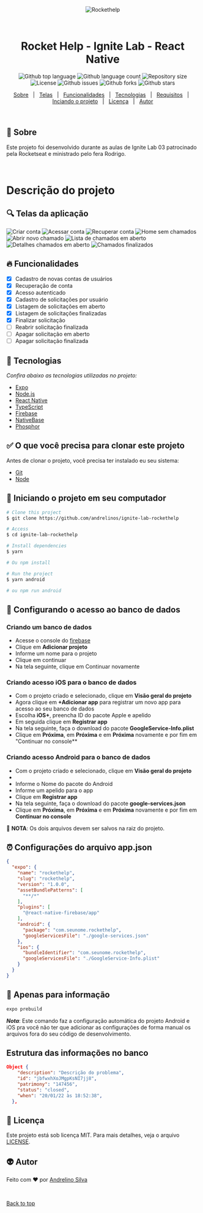 <div align="center" id="top">
  <img src="./.github/capa.png" alt="Rockethelp" />

  &#xa0;

  <!-- <a href="https://rockethelp.netlify.app">Demo</a> -->
</div>

<h1 align="center">Rocket Help - Ignite Lab - React Native</h1>

<p align="center">
  <img alt="Github top language" src="https://img.shields.io/github/languages/top/andrelinos/ignite-lab-rockethelp?color=00875F">

  <img alt="Github language count" src="https://img.shields.io/github/languages/count/andrelinos/ignite-lab-rockethelp?color=00875F">

  <img alt="Repository size" src="https://img.shields.io/github/repo-size/andrelinos/ignite-lab-rockethelp?color=00875F">

  <img alt="License" src="https://img.shields.io/github/license/andrelinos/ignite-lab-rockethelp?color=00875F">

  <img alt="Github issues" src="https://img.shields.io/github/issues/andrelinos/ignite-lab-rockethelp?color=00875F" />

   <img alt="Github forks" src="https://img.shields.io/github/forks/andrelinos/ignite-lab-rockethelp?color=00875F" />

  <img alt="Github stars" src="https://img.shields.io/github/stars/andrelinos/ignite-lab-rockethelp?color=00875F" />
</p>

<!-- Status -->

<!-- <h4 align="center"> 
	🚧  Rockethelp 🚀 Under construction...  🚧
</h4> 

<hr> -->

<p align="center">
  <a href="#apple-sobre">Sobre</a> &#xa0; | &#xa0;
  <a href="#-telas-das-aplica%C3%A7%C3%A3o">Telas</a> &#xa0; | &#xa0;
  <a href="#-funcionalidades">Funcionalidades</a> &#xa0; | &#xa0;
  <a href="#rocket-tecnologias">Tecnologias</a> &#xa0; | &#xa0;
  <a href="#white_check_mark-o-que-voc%C3%AA-precisa-para-clonar-este-projeto">Requisitos</a> &#xa0; | &#xa0;
  <a href="#checkered_flag-iniciando-o-projeto-em-seu-computador">Inciando o projeto</a> &#xa0; | &#xa0;
  <a href="#memo-licen%C3%A7a">Licença</a> &#xa0; | &#xa0;
  <a href="#-autor">Autor</a>
</p>

<br>

## :apple: Sobre ##

Este projeto foi desenvolvido durante as aulas de Ignite Lab 03 patrocinado pela Rocketseat e ministrado pelo fera Rodrigo.

<br>

# Descrição do projeto

## 🔍 Telas da aplicação ##

  <img src="./.github/signup.png" alt="Criar conta" />  <img src="./.github/login.png" alt="Acessar conta" />  <img src="./.github/recovery.png" alt="Recuperar conta" />  <img src="./.github/sem-chamadados.png" alt="Home sem chamados" />  <img src="./.github/nova-solicitacao.png" alt="Abrir novo chamado" />  <img src="./.github/list-em-adamento.png" alt="Lista de chamados em aberto" />  <img src="./.github/em-andamento.png" alt="Detalhes chamados em aberto" />  <img src="./.github/chamados-finalizados.png" alt="Chamados finalizados" />

## 🔥 Funcionalidades ##

- [x] Cadastro de novas contas de usuários
- [x] Recuperação de conta
- [x] Acesso autenticado
- [x] Cadastro de solicitações por usuário
- [x] Listagem de solicitações em aberto
- [x] Listagem de solicitações finalizadas
- [x] Finalizar solicitação
- [ ] Reabrir solicitação finalizada
- [ ] Apagar solicitação em aberto
- [ ] Apagar solicitação finalizada

## :rocket: Tecnologias ##

_Confira abaixo as tecnologias utilizadas no projeto:_

- [Expo](https://expo.io/)
- [Node.js](https://nodejs.org/en/)
- [React Native](https://reactnative.dev/)
- [TypeScript](https://www.typescriptlang.org/)
- [Firebase](https://www.firebase.google.com/)
- [NativeBase](https://nativebase.io/)
- [Phosphor](https://phosphoricons.com/)

## :white_check_mark: O que você precisa para clonar este projeto ##

Antes de clonar o projeto, você precisa ter instalado eu seu sistema:

- [Git](https://git-scm.com)
- [Node](https://nodejs.org/en/)

## :checkered_flag: Iniciando o projeto em seu computador ##

```bash
# Clone this project
$ git clone https://github.com/andrelinos/ignite-lab-rockethelp

# Access
$ cd ignite-lab-rockethelp

# Install dependencies
$ yarn

# Ou npm install

# Run the project
$ yarn android

# ou npm run android
```

## :monkey: Configurando o acesso ao banco de dados ##

### Criando um banco de dados

- Acesse o console do [firebase](https://console.firebase.google.com/)
- Clique em **Adicionar projeto**
- Informe um nome para o projeto
- Clique em continuar
- Na tela seguinte, clique em Continuar novamente

### Criando acesso iOS para o banco de dados

- Com o projeto criado e selecionado, clique em **Visão geral do projeto**
- Agora clique em **+Adicionar app** para registrar um novo app para acesso ao seu banco de dados
- Escolha **iOS+**, preencha ID do pacote Apple e apelido
- Em seguida clique em **Registrar app**
- Na tela seguinte, faça o download do pacote **GoogleService-Info.plist**
- Clique em **Próxima**, em **Próxima** e em **Próxima** novamente e por fim em "Continuar no console**
  
### Criando acesso Android para o banco de dados

- Com o projeto criado e selecionado, clique em **Visão geral do projeto**
-
- Informe o Nome do pacote do Android
- Informe um apelido para o app
- Clique em **Registrar app**
- Na tela seguinte, faça o download do pacote **google-services.json**
- Clique em **Próxima**, em **Próxima** e em **Próxima** novamente e por fim em **Continuar no console**

🦇 **NOTA**: Os dois arquivos devem ser salvos na raiz do projeto.

## ⏰ Configurações do arquivo app.json ##

```json
{
  "expo": {
    "name": "rockethelp",
    "slug": "rockethelp",
    "version": "1.0.0",
    "assetBundlePatterns": [
      "**/*"
    ],
    "plugins": [
      "@react-native-firebase/app"
    ],
    "android": {
      "package": "com.seunome.rockethelp",
      "googleServicesFile": "./google-services.json"
    },
    "ios": {
      "bundleIdentifier": "com.seunome.rockethelp",
      "googleServicesFile": "./GoogleService-Info.plist"
    }
  }
}
```

## 🔺 Apenas para informação ##

```bash
expo prebuild
```

**_Nota_**: Este comando faz a configuração automática do projeto Android e iOS pra você não ter que adicionar as configurações de forma manual os arquivos fora do seu código de desenvolvimento.

## Estrutura das informações no banco ##

```json
Object {
    "description": "Descrição do problema",
    "id": "jbfwxhXoJMgpKsNI7jj8",
    "patrimony": "147456",
    "status": "closed",
    "when": "20/01/22 às 18:52:38",
  },

```

## :memo: Licença ##

Este projeto está sob licença MIT. Para mais detalhes, veja o arquivo [LICENSE](LICENSE.md).

## 👽 Autor ##

Feito com :heart: por <a href="https://andrelino.dev" target="_blank">Andrelino Silva</a>

&#xa0;

<a href="#top">Back to top</a>
